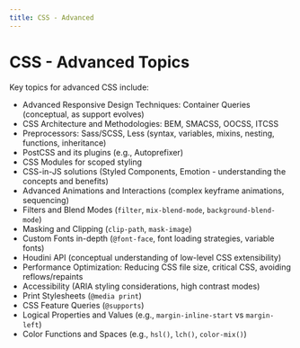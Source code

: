 ```yaml
---
title: CSS - Advanced
---
```


# CSS - Advanced Topics

Key topics for advanced CSS include:

- Advanced Responsive Design Techniques: Container Queries (conceptual, as support evolves)
- CSS Architecture and Methodologies: BEM, SMACSS, OOCSS, ITCSS
- Preprocessors: Sass/SCSS, Less (syntax, variables, mixins, nesting, functions, inheritance)
- PostCSS and its plugins (e.g., Autoprefixer)
- CSS Modules for scoped styling
- CSS-in-JS solutions (Styled Components, Emotion - understanding the concepts and benefits)
- Advanced Animations and Interactions (complex keyframe animations, sequencing)
- Filters and Blend Modes (`filter`, `mix-blend-mode`, `background-blend-mode`)
- Masking and Clipping (`clip-path`, `mask-image`)
- Custom Fonts in-depth (`@font-face`, font loading strategies, variable fonts)
- Houdini API (conceptual understanding of low-level CSS extensibility)
- Performance Optimization: Reducing CSS file size, critical CSS, avoiding reflows/repaints
- Accessibility (ARIA styling considerations, high contrast modes)
- Print Stylesheets (`@media print`)
- CSS Feature Queries (`@supports`)
- Logical Properties and Values (e.g., `margin-inline-start` vs `margin-left`)
- Color Functions and Spaces (e.g., `hsl()`, `lch()`, `color-mix()`)
